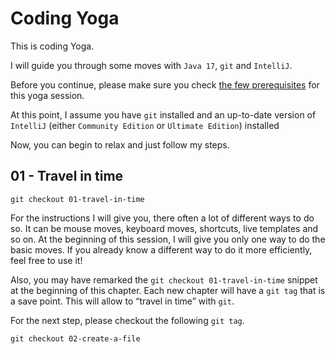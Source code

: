 # Coding Yoga

This is coding Yoga.

I will guide you through some moves with `Java 17`, `git` and `IntelliJ`.

Before you continue, please make sure you check [the few prerequisites](prerequisites.md) for this yoga session.

At this point, I assume you have `git` installed and an up-to-date version of `IntelliJ` (either `Community Edition` or `Ultimate Edition`) installed

Now, you can begin to relax and just follow my steps.

## 01 - Travel in time

```shell
git checkout 01-travel-in-time
```

For the instructions I will give you, there often a lot of different ways to do so.
It can be mouse moves, keyboard moves, shortcuts, live templates and so on. At the beginning of this session, I will give you only one way to do the basic moves. If you already know a different way to do it more efficiently, feel free to use it!

Also, you may have remarked the `git checkout 01-travel-in-time` snippet at the beginning of this chapter. Each new chapter will have a `git tag` that is a save point. This will allow to “travel in time” with `git`.

For the next step, please checkout the following `git tag`.

```shell
git checkout 02-create-a-file
```